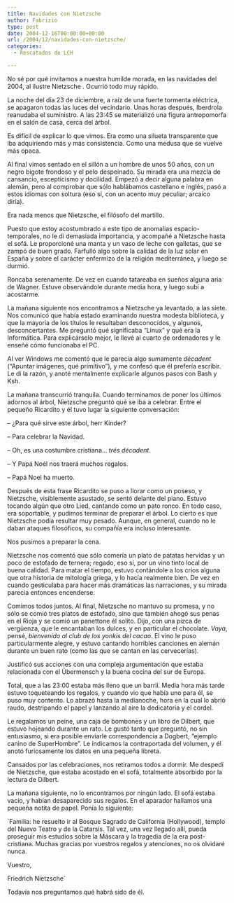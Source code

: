```yaml
---
title: Navidades con Nietzsche
author: Fabrizio
type: post
date: 2004-12-16T00:00:00+00:00
url: /2004/12/navidades-con-nietzsche/
categories:
  - Rescatados de LCH

---
```

No sé por qué invitamos a nuestra humilde morada, en las navidades del 2004, al ilustre Nietzsche . Ocurrió todo muy rápido. 

La noche del día 23 de diciembre, a raíz de una fuerte tormenta eléctrica, se apagaron todas las luces del vecindario. Unas horas después, Iberdrola reanudaba el suministro. A las 23:45 se materializó una figura antropomorfa en el salón de casa, cerca del árbol. 

Es difícil de explicar lo que vimos. Era como una silueta transparente que iba adquiriendo más y más consistencia. Como una medusa que se vuelve más opaca.

Al final vimos sentado en el sillón a un hombre de unos 50 años, con un negro bigote frondoso y el pelo despeinado. Su mirada era una mezcla de cansancio, escepticismo y docilidad. Empezó a decir alguna palabra en alemán, pero al comprobar que sólo hablábamos castellano e inglés, pasó a estos idiomas con soltura (eso sí, con un acento muy peculiar; arcaico diría).

Era nada menos que Nietzsche, el filósofo del martillo.

Puesto que estoy acostumbrado a este tipo de anomalías espacio-temporales, no le di demasiada importancia, y acompañé a Nietzsche hasta el sofá. Le proporcioné una manta y un vaso de leche con galletas, que se zampó de buen grado. Farfulló algo sobre la calidad de la luz solar en España y sobre el carácter enfermizo de la religión mediterránea, y luego se durmió.

Roncaba serenamente. De vez en cuando tatareaba en sueños alguna aria de Wagner. Estuve observándole durante media hora, y luego subí a acostarme.

La mañana siguiente nos encontramos a Nietzsche ya levantado, a las siete. Nos comunicó que había estado examinando nuestra modesta biblioteca, y que la mayoría de los títulos le resultaban desconocidos, y algunos, desconcertantes. Me preguntó qué significaba &#8220;Linux&#8221; y qué era la Informática. Para explicárselo mejor, le llevé al cuarto de ordenadores y le enseñé cómo funcionaba el PC. 

Al ver Windows me comentó que le parecía algo sumamente _décadent_ (&#8220;Apuntar imágenes, qué primitivo&#8221;), y me confesó que él prefería escribir. Le di la razón, y anoté mentalmente explicarle algunos pasos con Bash y Ksh. 

La mañana transcurrió tranquila. Cuando terminamos de poner los últimos adornos al árbol, Nietzsche preguntó qué se iba a celebrar. Entre el pequeño Ricardito y él tuvo lugar la siguiente conversación:

&#8211; ¿Para qué sirve este árbol, herr Kinder?

&#8211; Para celebrar la Navidad. 

&#8211; Oh, es una costumbre cristiana&#8230; _trés décadent_.

&#8211; Y Papá Noél nos traerá muchos regalos.

&#8211; Papá Noel ha muerto.

Después de esta frase Ricardito se puso a llorar como un poseso, y Nietzsche, visiblemente asustado, se sentó delante del piano. Estuvo tocando algún que otro Lied, cantando como un pato ronco. En todo caso, era soportable, y pudimos terminar de preparar el árbol. Lo cierto es que Nietzsche podía resultar muy pesado. Aunque, en general, cuando no le daban ataques filosóficos, su compañía era incluso interesante.

Nos pusimos a preparar la cena. 

Nietzsche nos comentó que sólo comería un plato de patatas hervidas y un poco de estofado de ternera; regado, eso sí, por un vino tinto local de buena calidad. Para matar el tiempo, estuvo contándole a los críos alguna que otra historia de mitología griega, y lo hacía realmente bien. De vez en cuando gesticulaba para hacer más dramáticas las narraciones, y su mirada parecía entonces encenderse.

Comimos todos juntos. Al final, Nietzsche no mantuvo su promesa, y no sólo se comió tres platos de estofado, sino que también ahogó sus penas en el Rioja y se comió un panettone él solito. Dijo, con una pizca de vergüenza, que le encantaban los dulces, y en particular el chocolate. _Vaya_, pensé, _bienvenido al club de los yonkis del cacao_. El vino le puso particularmente alegre, y estuvo cantando horribles canciones en alemán durante un buen rato (como las que se cantan en las cervecerías).

Justificó sus acciones con una compleja argumentación que estaba relacionada con el Übermensch y la buena cocina del sur de Europa. 

Total, que a las 23:00 estaba más lleno que un barril. Media hora más tarde estuvo toqueteando los regalos, y cuando vio que había uno para él, se puso muy contento. Lo abrazó hasta la medianoche, hora en la cual lo abrió raudo, destripando el papel y lanzando al aire la dedicatoria y el cordel.

Le regalamos un peine, una caja de bombones y un libro de Dilbert, que estuvo hojeando durante un rato. Le gustó tanto que preguntó, no sin entusiasmo, si era posible enviarle correspondencia a Dogbert, &#8220;ejemplo canino de SuperHombre&#8221;. Le indicamos la contraportada del volumen, y él anotó furiosamente los datos en una pequeña libreta. 

Cansados por las celebraciones, nos retiramos todos a dormir. Me despedí de Nietzsche, que estaba acostado en el sofá, totalmente absorbido por la lectura de Dilbert. 

La mañana siguiente, no lo encontramos por ningún lado. El sofá estaba vacío, y habían desaparecido sus regalos. En el aparador hallamos una pequeña notita de papel. Ponía lo siguiente:

`Familia: he resuelto ir al Bosque Sagrado de California (Hollywood), templo del Nuevo Teatro y de la Catarsis. Tal vez, una vez llegado allí, pueda proseguir mis estudios sobre la Máscara y la tragedia de la era post-cristiana. Muchas gracias por vuestros regalos y atenciones, no os olvidaré nunca.</p>
<p>   Vuestro,</p>
<p>        Friedrich Nietzsche`

Todavía nos preguntamos qué habrá sido de él.